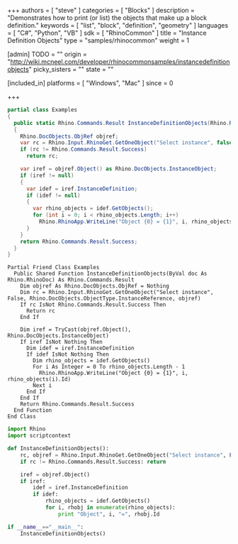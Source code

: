 +++
authors = [ "steve" ]
categories = [ "Blocks" ]
description = "Demonstrates how to print (or list) the objects that make up a block definition."
keywords = [ "list", "block", "definition", "geometry" ]
languages = [ "C#", "Python", "VB" ]
sdk = [ "RhinoCommon" ]
title = "Instance Definition Objects"
type = "samples/rhinocommon"
weight = 1

[admin]
TODO = ""
origin = "http://wiki.mcneel.com/developer/rhinocommonsamples/instancedefinitionobjects"
picky_sisters = ""
state = ""

[included_in]
platforms = [ "Windows", "Mac" ]
since = 0

+++

<div class="codetab-content" id="cs">

```cs
partial class Examples
{
  public static Rhino.Commands.Result InstanceDefinitionObjects(Rhino.RhinoDoc doc)
  {
    Rhino.DocObjects.ObjRef objref;
    var rc = Rhino.Input.RhinoGet.GetOneObject("Select instance", false, Rhino.DocObjects.ObjectType.InstanceReference, out objref);
    if (rc != Rhino.Commands.Result.Success)
      return rc;

    var iref = objref.Object() as Rhino.DocObjects.InstanceObject;
    if (iref != null)
    {
      var idef = iref.InstanceDefinition;
      if (idef != null)
      {
        var rhino_objects = idef.GetObjects();
        for (int i = 0; i < rhino_objects.Length; i++)
          Rhino.RhinoApp.WriteLine("Object {0} = {1}", i, rhino_objects[i].Id);
      }
    }
    return Rhino.Commands.Result.Success;
  }
}
```

</div>


<div class="codetab-content" id="vb">

```vbnet
Partial Friend Class Examples
  Public Shared Function InstanceDefinitionObjects(ByVal doc As Rhino.RhinoDoc) As Rhino.Commands.Result
	Dim objref As Rhino.DocObjects.ObjRef = Nothing
	Dim rc = Rhino.Input.RhinoGet.GetOneObject("Select instance", False, Rhino.DocObjects.ObjectType.InstanceReference, objref)
	If rc IsNot Rhino.Commands.Result.Success Then
	  Return rc
	End If

	Dim iref = TryCast(objref.Object(), Rhino.DocObjects.InstanceObject)
	If iref IsNot Nothing Then
	  Dim idef = iref.InstanceDefinition
	  If idef IsNot Nothing Then
		Dim rhino_objects = idef.GetObjects()
		For i As Integer = 0 To rhino_objects.Length - 1
		  Rhino.RhinoApp.WriteLine("Object {0} = {1}", i, rhino_objects(i).Id)
		Next i
	  End If
	End If
	Return Rhino.Commands.Result.Success
  End Function
End Class
```

</div>


<div class="codetab-content" id="py">

```python
import Rhino
import scriptcontext

def InstanceDefinitionObjects():
    rc, objref = Rhino.Input.RhinoGet.GetOneObject("Select instance", False, Rhino.DocObjects.ObjectType.InstanceReference)
    if rc != Rhino.Commands.Result.Success: return

    iref = objref.Object()
    if iref:
        idef = iref.InstanceDefinition
        if idef:
            rhino_objects = idef.GetObjects()
            for i, rhobj in enumerate(rhino_objects):
                print "Object", i, "=", rhobj.Id

if __name__=="__main__":
    InstanceDefinitionObjects()
```

</div>

